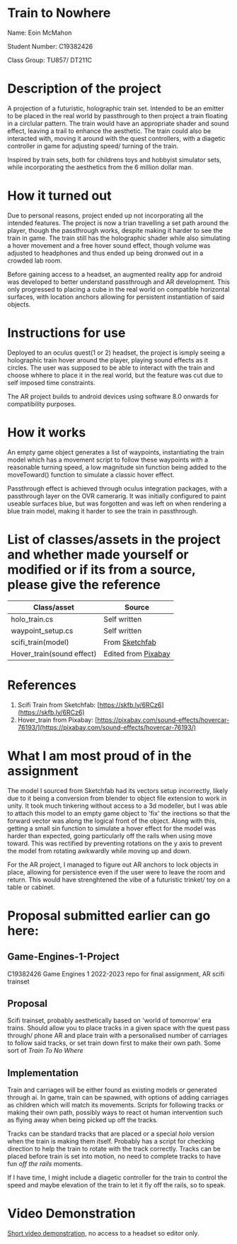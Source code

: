 # Train to Nowhere

Name: Eoin McMahon

Student Number: C19382426

Class Group: TU857/ DT211C

# Description of the project
A projection of a futuristic, holographic train set. Intended to be an emitter to be placed in the real world by passthrough to then project a train floating in a circlular pattern. The train would have an appropriate shader and sound effect, leaving a trail to enhance the aesthetic. The train could also be interacted with, moving it around with the quest controllers, with a diagetic controller in game for adjusting speed/ turning of the train.

Inspired by train sets, both for childrens toys and hobbyist simulator sets, while incorporating the aesthetics from the 6 million dollar man.

# How it turned out
Due to personal reasons, project ended up not incorporating all the intended features. The project is now a trian travelling a set path around the player, though the passthrough works, despite making it harder to see the train in game. The train still has the holographic shader while also simulating a hover movement and a free hover sound effect, though volume was adjusted to headphones and thus ended up being dronwed out in a crowded lab room.

Before gaining access to a headset, an augmented reality app for android was developed to better understand passthrough and AR development. This only progressed to placing a cube in the real world on compatible horizontal surfaces, with location anchors allowing for persistent instantiation of said objects.

# Instructions for use
Deployed to an oculus quest(1 or 2) headset, the project is ismply seeing a holographic train hover around the player, playing sound effects as it circles. The user was supposed to be able to interact with the train and choose whhere to place it in the real world, but the feature was cut due to self imposed time constraints.

The AR project builds to android devices using software 8.0 onwards for compatibility purposes. 

# How it works
An empty game object generates a list of waypoints, instantiating the train model which has a movement script to follow these waypoints with a reasonable turning speed, a low magnitude sin function being added to the moveToward() function to simulate a classic hover effect.

Passthrough effect is achieved through oculus integration packages, with a passthrough layer on the OVR camerarig. It was initially configured to paint useable surfaces blue, but was forgotten and was left on when rendering a blue train model, making it harder to see the train in passthrough.

# List of classes/assets in the project and whether made yourself or modified or if its from a source, please give the reference

| Class/asset | Source |
|-----------|-----------|
| holo_train.cs | Self written |
| waypoint_setup.cs | Self written |
| scifi_train(model) | From [Sketchfab](https://skfb.ly/6RCz6) |
| Hover_train(sound effect) | Edited from [Pixabay](https://pixabay.com/sound-effects/hovercar-76193/) |

# References

1. Scifi Train from Sketchfab: [https://skfb.ly/6RCz6](https://skfb.ly/6RCz6)
2. Hover_train from Pixabay: [https://pixabay.com/sound-effects/hovercar-76193/](https://pixabay.com/sound-effects/hovercar-76193/)
# What I am most proud of in the assignment

The model I sourced from Sketchfab had its vectors setup incorrectly, likely due to it being a conversion from blender to object file extension to work in unity. It took much tinkering without access to a 3d modeller, but I was able to attach this model to an empty game object to 'fix' the irections so that the forward vector was along the logical front of the object. Along with this, getting a small sin function to simulate a hover effect for the model was harder than expected, going particularly off the rails when using move toward. This was rectified by preventing rotations on the y axis to prevent the model from rotating awkwardly while moving up and down.

For the AR project, I managed to figure out AR anchors to lock objects in place, allowing for persistence even if the user were to leave the room and return. This would have strenghtened the vibe of a futuristic trinket/ toy on a table or cabinet.
# Proposal submitted earlier can go here:

## Game-Engines-1-Project
C19382426 Game Engines 1 2022-2023 repo for final assignment, AR scifi trainset

## Proposal
Scifi trainset, probably aesthetically based on 'world of tomorrow' era trains. Should allow you to place tracks in a given space with the quest pass through/ phone AR and place train with a personalised number of carriages to follow said tracks, or set train down first to make their own path. Some sort of *Train To No Where*

## Implementation
Train and carriages will be either found as existing models or generated through ai. In game, train can be spawned, with options of adding carriages as children which will match its movements. Scripts for following tracks or making their own path, possibly ways to react ot human intervention such as flying away when being picked up off the tracks.

Tracks can be standard tracks that are placed or a special *holo* version when the train is making them itself. Probably has a script for checking direction to help the train to rotate with the track correctly. Tracks can be placed before train is set into motion, no need to complete tracks to have fun *off the rails* moments.

If I have time, I might include a diagetic controller for the train to control the speed and maybe elevation of the train to let it fly off the rails, so to speak.

# Video Demonstration
[Short video demonstration](https://www.youtube.com/watch?v=J2kHSSFA4NU), no access to a headset so editor only.


